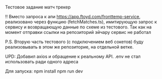Тестовое задание матч трекер

!! Вместо запроса к апи https://app.ftoyd.com/fronttemp-service,
реализовано через функцию (fetchMatches.ts),
имитирующую запрос к сервису и возвращающую данные по схеме из тестового. Так как на момент отправки ссылки на репозиторий эйчару сервис не работал

P.S. Вторую часть тестового (с подключением веб сокетов) буду реализовывать в этом же репозиторие, на отдельной ветке.

UPD: Добавил axios и обращение к реальному API. 
.env не стал использовать ради одного адреса

Для запуска:
npm install
npm run dev
